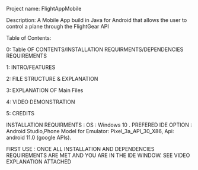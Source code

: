 

Project name: FlightAppMobile

Description: A Mobile App build in Java for Android that allows the user to control a plane through the FlightGear API

Table of Contents:

0: Table OF CONTENTS/INSTALLATION REQUIRMENTS/DEPENDENCIES REQUIREMENTS

1: INTRO/FEATURES

2: FILE STRUCTURE & EXPLANATION

3: EXPLANATION OF Main Files

4: VIDEO DEMONSTRATION

5: CREDITS

INSTALLATION REQUIRMENTS : OS : Windows 10 . PREFERED IDE OPTION : Android Studio,Phone Model for Emulator: Pixel_3a_API_30_X86, 
                           Api: android 11.0 (google APIs).
 
FIRST USE : ONCE ALL INSTALLATION AND DEPENDENCIES REQUIREMENTS ARE MET AND YOU ARE IN THE IDE WINDOW. SEE VIDEO EXPLANATION ATTACHED

